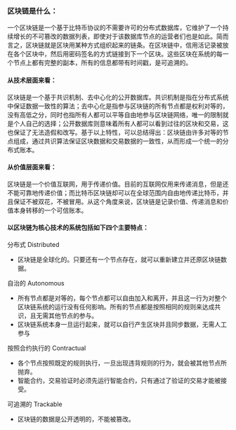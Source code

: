 ### 区块链是什么：

一个区块链是一个基于比特币协议的不需要许可的分布式数据库，它维护了一个持续增长的不可篡改的数据列表，即使对于该数据库节点的运营者们也是如此。简而言之，区块链就是区块用某种方式组织起来的链条。在区块链中，信用活记录被放在各个区块中，然后用密码签名的方式链接到下一个区块。这些区块在系统的每一个节点上都有完整的副本，所有的信息都带有时间戳，是可追溯的。

#### 从技术层面来看：

区块链是一个基于共识机制、去中心化的公开数据库。共识机制是指在分布式系统中保证数据一致性的算法；去中心化是指参与区块链的所有节点都是权利对等的，没有高低之分，同时也指所有人都可以平等自由地参与区块链网络，唯一的限制就是个人自己的选择；公开数据库则意味着所有人都可以看到过往的区块和交易，这也保证了无法造假和改写。基于以上特性，可以总结得出：区块链由许多对等的节点组成，通过共识算法保证区块数据和交易数据的一致性，从而形成一个统一的分布式账本。

#### 从价值层面来看：

区块链是一个价值互联网，用于传递价值。目前的互联网仅用来传递消息，但是还不能可靠地传递价值；而比特币区块链却可以在全球范围内自由地传递比特币，并且保证不被双花，不被冒用。从这个角度来说，区块链是记录价值、传递消息和价值本身转移的一个可信账本。

#### 以区块链为核心技术的系统包括如下四个主要特点：

分布式 Distributed

* 区块链是全球化的。只要还有一个节点存在，就可以重新建立并还原区块链数据。

自治的 Autonomous

* 所有节点都是对等的，每个节点都可以自由加入和离开，并且这一行为对整个区块链系统的运行没有任何影响。所有的节点都是按照相同的规则来达成共识，且无需其他节点的参与。
* 区块链系统本身一旦运行起来，就可以自行产生区块并且同步数据，无需人工参与

按照合约执行的 Contractual

* 各个节点按照既定的规则执行，一旦出现违背规则的行为，就会被其他节点所抛弃。
* 智能合约，交易验证时必须先运行智能合约，只有通过了验证的交易才能被接受。

可追溯的 Trackable

* 区块链的数据是公开透明的，不能被篡改。



